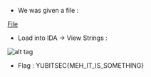 - We was given a file : 

[File](https://github.com/kuqadk3/CTF-and-Learning/blob/master/YUBITSEC%202017/Reverse%20Engineering/50%20-%20Gifter/gifted)

- Load into IDA -> View Strings :

![alt tag](https://github.com/kuqadk3/CTF-and-Learning/blob/master/YUBITSEC%202017/Reverse%20Engineering/50%20-%20Gifter/smt.PNG)

- Flag : YUBITSEC{MEH_IT_IS_SOMETHING}
